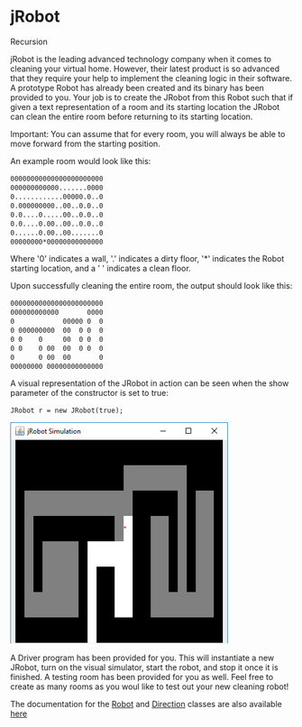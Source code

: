 # jRobot
Recursion


jRobot is the leading advanced technology company when it comes to cleaning your virtual home. However, their latest product is so advanced that they require your help to implement the cleaning logic in their software. A prototype Robot has already been created and its binary has been provided to you. Your job is to create the JRobot from this Robot such that if given a text representation of a room and its starting location the JRobot can clean the entire room before returning to its starting location.

Important: You can assume that for every room, you will always be able to move forward from the starting position.


An example room would look like this:
```
00000000000000000000000
000000000000.......0000
0............00000.0..0
0.000000000..00..0.0..0
0.0....0.....00..0.0..0
0.0....0.00..00..0.0..0
0......0.00..00.......0
00000000*00000000000000
```

Where '0' indicates a wall, '.' indicates a dirty floor, '*' indicates the Robot starting location, and a ' ' indicates a clean floor.

Upon successfully cleaning the entire room, the output should look like this:
```
00000000000000000000000
000000000000       0000
0            00000 0  0
0 000000000  00  0 0  0
0 0    0     00  0 0  0
0 0    0 00  00  0 0  0
0      0 00  00       0
00000000 00000000000000
```

A visual representation of the JRobot in action can be seen when the show parameter of the constructor is set to true:
```
JRobot r = new JRobot(true);
```

![jRobot Simulation](/images/jRobot.png)

A Driver program has been provided for you. This will instantiate a new JRobot, turn on the visual simulator, start the robot, and stop it once it is finished. A testing room has been provided for you as well. Feel free to create as many rooms as you woul like to test out your new cleaning robot!

The documentation for the [Robot](https://dragonkarsh.github.io/jRobot/apidocs/Robot.html) and [Direction](https://dragonkarsh.github.io/jRobot/apidocs/Direction.html) classes are also available [here](https://dragonkarsh.github.io/jRobot/apidocs/index.html)


